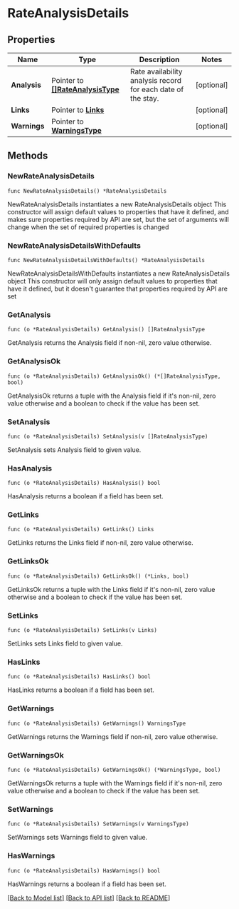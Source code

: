 # RateAnalysisDetails

## Properties

Name | Type | Description | Notes
------------ | ------------- | ------------- | -------------
**Analysis** | Pointer to [**[]RateAnalysisType**](RateAnalysisType.md) | Rate availability analysis record for each date of the stay. | [optional] 
**Links** | Pointer to [**Links**](Links.md) |  | [optional] 
**Warnings** | Pointer to [**WarningsType**](WarningsType.md) |  | [optional] 

## Methods

### NewRateAnalysisDetails

`func NewRateAnalysisDetails() *RateAnalysisDetails`

NewRateAnalysisDetails instantiates a new RateAnalysisDetails object
This constructor will assign default values to properties that have it defined,
and makes sure properties required by API are set, but the set of arguments
will change when the set of required properties is changed

### NewRateAnalysisDetailsWithDefaults

`func NewRateAnalysisDetailsWithDefaults() *RateAnalysisDetails`

NewRateAnalysisDetailsWithDefaults instantiates a new RateAnalysisDetails object
This constructor will only assign default values to properties that have it defined,
but it doesn't guarantee that properties required by API are set

### GetAnalysis

`func (o *RateAnalysisDetails) GetAnalysis() []RateAnalysisType`

GetAnalysis returns the Analysis field if non-nil, zero value otherwise.

### GetAnalysisOk

`func (o *RateAnalysisDetails) GetAnalysisOk() (*[]RateAnalysisType, bool)`

GetAnalysisOk returns a tuple with the Analysis field if it's non-nil, zero value otherwise
and a boolean to check if the value has been set.

### SetAnalysis

`func (o *RateAnalysisDetails) SetAnalysis(v []RateAnalysisType)`

SetAnalysis sets Analysis field to given value.

### HasAnalysis

`func (o *RateAnalysisDetails) HasAnalysis() bool`

HasAnalysis returns a boolean if a field has been set.

### GetLinks

`func (o *RateAnalysisDetails) GetLinks() Links`

GetLinks returns the Links field if non-nil, zero value otherwise.

### GetLinksOk

`func (o *RateAnalysisDetails) GetLinksOk() (*Links, bool)`

GetLinksOk returns a tuple with the Links field if it's non-nil, zero value otherwise
and a boolean to check if the value has been set.

### SetLinks

`func (o *RateAnalysisDetails) SetLinks(v Links)`

SetLinks sets Links field to given value.

### HasLinks

`func (o *RateAnalysisDetails) HasLinks() bool`

HasLinks returns a boolean if a field has been set.

### GetWarnings

`func (o *RateAnalysisDetails) GetWarnings() WarningsType`

GetWarnings returns the Warnings field if non-nil, zero value otherwise.

### GetWarningsOk

`func (o *RateAnalysisDetails) GetWarningsOk() (*WarningsType, bool)`

GetWarningsOk returns a tuple with the Warnings field if it's non-nil, zero value otherwise
and a boolean to check if the value has been set.

### SetWarnings

`func (o *RateAnalysisDetails) SetWarnings(v WarningsType)`

SetWarnings sets Warnings field to given value.

### HasWarnings

`func (o *RateAnalysisDetails) HasWarnings() bool`

HasWarnings returns a boolean if a field has been set.


[[Back to Model list]](../README.md#documentation-for-models) [[Back to API list]](../README.md#documentation-for-api-endpoints) [[Back to README]](../README.md)


